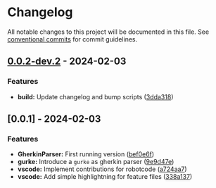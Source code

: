 # Changelog

All notable changes to this project will be documented in this file. See [conventional commits](https://www.conventionalcommits.org/) for commit guidelines.

## [0.0.2-dev.2](https://github.com/d-biehl/robotframework-gherkin-parser/compare/v0.0.1..v0.0.2-dev.2) - 2024-02-03

### Features

- **build:** Update changelog and bump scripts ([3dda318](https://github.com/d-biehl/robotframework-gherkin-parser/commit/3dda318374ea7bbc00cc529894904bcd5bc2ef38))


## [0.0.1] - 2024-02-03

### Features

- **GherkinParser:** First running version ([bef0e6f](https://github.com/d-biehl/robotframework-gherkin-parser/commit/bef0e6f5cf6a198927168c59497eb60263024edd))
- **gurke:** Introduce a `gurke` as gherkin parser ([9e9d47e](https://github.com/d-biehl/robotframework-gherkin-parser/commit/9e9d47e6837eca0eb8b4e36291958688fc4a268d))
- **vscode:** Implement contributions for robotcode ([a724aa7](https://github.com/d-biehl/robotframework-gherkin-parser/commit/a724aa7a8874b9d5d0baac64bad7e795a92bf05e))
- **vscode:** Add simple highlightning for feature files ([338a137](https://github.com/d-biehl/robotframework-gherkin-parser/commit/338a13770e1469dbee521c0906897fc2c1d6b98b))


<!-- generated by git-cliff -->
